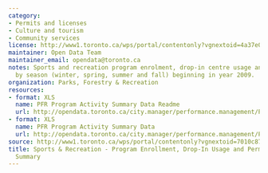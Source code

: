 ```yaml
---
category:
- Permits and licenses
- Culture and tourism
- Community services
license: http://www1.toronto.ca/wps/portal/contentonly?vgnextoid=4a37e03bb8d1e310VgnVCM10000071d60f89RCRD
maintainer: Open Data Team
maintainer_email: opendata@toronto.ca
notes: Sports and recreation program enrolment, drop-in centre usage and permit activity
  by season (winter, spring, summer and fall) beginning in year 2009.
organization: Parks, Forestry & Recreation
resources:
- format: XLS
  name: PFR Program Activity Summary Data Readme
  url: http://opendata.toronto.ca/city.manager/performance.management/PM_pfr_activity_summary_readme.xls
- format: XLS
  name: PFR Program Activity Summary Data
  url: http://opendata.toronto.ca/city.manager/performance.management/PM_PFR.xls
source: http://www1.toronto.ca/wps/portal/contentonly?vgnextoid=7010c87477438310VgnVCM1000003dd60f89RCRD&vgnextchannel=1a66e03bb8d1e310VgnVCM10000071d60f89RCRD
title: Sports & Recreation - Program Enrollment, Drop-In Usage and Permit Activity
  Summary
---
```

